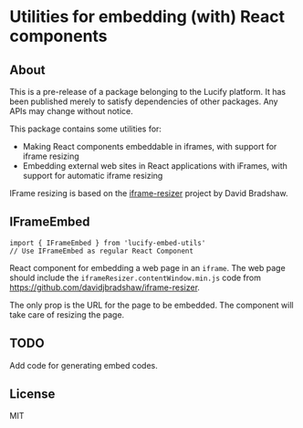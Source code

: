 
# Utilities for embedding (with) React components

## About 

This is a pre-release of a package belonging to the Lucify platform. It has been published merely to satisfy dependencies of other packages. Any APIs may change without notice.

This package contains some utilities for:
- Making React components embeddable in iframes, with support for iframe resizing
- Embedding external web sites in React applications with iFrames, with support for automatic iframe resizing

IFrame resizing is based on the [iframe-resizer](https://github.com/davidjbradshaw/iframe-resizer) project by David Bradshaw.

## IFrameEmbed

```
import { IFrameEmbed } from 'lucify-embed-utils'
// Use IFrameEmbed as regular React Component
```

React component for embedding a web page in an `iframe`. The web page should include the `iframeResizer.contentWindow.min.js` code from https://github.com/davidjbradshaw/iframe-resizer.

The only prop is the URL for the page to be embedded. The component will take care of resizing the page.

## TODO

Add code for generating embed codes.

## License

MIT
